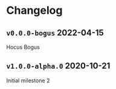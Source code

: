# Changelog

## `v0.0.0-bogus` 2022-04-15

Hocus Bogus

## `v1.0.0-alpha.0` 2020-10-21

Initial milestone 2

